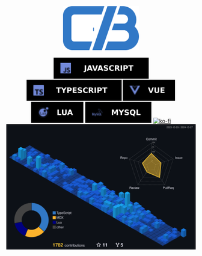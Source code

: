 <div align="center">
        <picture><img alt="Logo" src="./logopro.svg" width="40%"></picture>
        <br>
        <br>
</div>
<div align="center">
        <picture><img alt="Javascript" src="./javascript.svg"></picture>
        <picture><img alt="Typescript" src="./typescript.svg"></picture>
        <picture><img alt="Vue" src="./vue.svg"></picture>
        <picture><img alt="Lua" src="./lua.svg"></picture>
        <picture><img alt="MySQL" src="./mysql.svg"></picture>
        <a href="https://ko-fi.com/ceebdev">
                <img alt="ko-fi" src="https://ko-fi.com/img/githubbutton_sm.svg">
        </a>
</div>
<picture>
        <img alt="profile-3d" src="./profile-3d-contrib/night.svg">
</picture>

